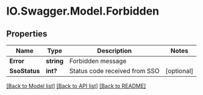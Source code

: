 # IO.Swagger.Model.Forbidden
## Properties

Name | Type | Description | Notes
------------ | ------------- | ------------- | -------------
**Error** | **string** | Forbidden message | 
**SsoStatus** | **int?** | Status code received from SSO | [optional] 

[[Back to Model list]](../README.md#documentation-for-models) [[Back to API list]](../README.md#documentation-for-api-endpoints) [[Back to README]](../README.md)

